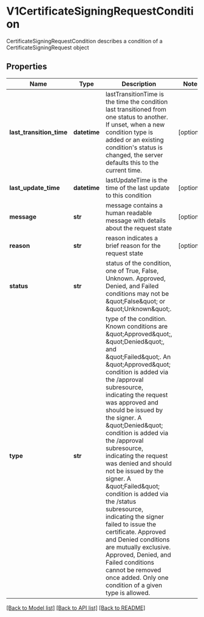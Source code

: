 # V1CertificateSigningRequestCondition

CertificateSigningRequestCondition describes a condition of a CertificateSigningRequest object
## Properties
Name | Type | Description | Notes
------------ | ------------- | ------------- | -------------
**last_transition_time** | **datetime** | lastTransitionTime is the time the condition last transitioned from one status to another. If unset, when a new condition type is added or an existing condition&#39;s status is changed, the server defaults this to the current time. | [optional] 
**last_update_time** | **datetime** | lastUpdateTime is the time of the last update to this condition | [optional] 
**message** | **str** | message contains a human readable message with details about the request state | [optional] 
**reason** | **str** | reason indicates a brief reason for the request state | [optional] 
**status** | **str** | status of the condition, one of True, False, Unknown. Approved, Denied, and Failed conditions may not be \&quot;False\&quot; or \&quot;Unknown\&quot;. | 
**type** | **str** | type of the condition. Known conditions are \&quot;Approved\&quot;, \&quot;Denied\&quot;, and \&quot;Failed\&quot;.  An \&quot;Approved\&quot; condition is added via the /approval subresource, indicating the request was approved and should be issued by the signer.  A \&quot;Denied\&quot; condition is added via the /approval subresource, indicating the request was denied and should not be issued by the signer.  A \&quot;Failed\&quot; condition is added via the /status subresource, indicating the signer failed to issue the certificate.  Approved and Denied conditions are mutually exclusive. Approved, Denied, and Failed conditions cannot be removed once added.  Only one condition of a given type is allowed. | 

[[Back to Model list]](../README.md#documentation-for-models) [[Back to API list]](../README.md#documentation-for-api-endpoints) [[Back to README]](../README.md)


